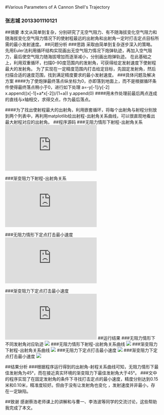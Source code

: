 #Various Parameters of A Cannon Shell's Trajectory
### 张志城 2013301110121
##摘要
本文从简单到复杂，分别研究了无空气阻力、有不随海拔变化空气阻力和随海拔变化空气阻力情况下的使射程最远的出射角和出射角一定时打击定点目标所需的最小发射速度。
##问题分析
###思路
采取由简单到复杂逐步深入的策略。
先用Euler法利用循环结构实现画出无空气阻力情况下炮弹轨迹，再加入空气阻力，最后使空气阻力随海拔增加而逐渐减小，分别画出炮弹轨迹。
在此基础之上，利用双重循环，扫描0-90度范围内的发射角，可获得给定发射速度下使射程最大的发射角。
为了实现在一定精度范围内打击给定目标，先固定发射角，然后扫描合适的速度范围，找到满足精度要求的最小发射速度。
###具体问题及解决方案
####为了使炮弹最终落点纵坐标为0，亦即落到地面上，而不是根据循环条件使得最终落点稍小于0，进行如下处理
a=-y[-1]/y[-2]
x.append((x[-1]+a*x[-2])/(1+a))
y.append(0)
####用未作处理前最后两点连成的直线与x轴相交，求得交点，作为最后落点。

####为了找出使射程最大的出射角，利用嵌套循环，将每个出射角与射程分别放到两个列表中，再利用matplotlib绘出射程-出射角关系曲线，可以很直观地看出最大射程对应的出射角。
##程序源码
###无阻力情形下射程-出射角关系
![代码链接](https://github.com/Zhicheng-Zhang/computationalphysics_N20133011101211/blob/master/chapter2/cannon-theta-F.py)

###渐变阻力下射程-出射角关系
![代码链接](https://github.com/Zhicheng-Zhang/computationalphysics_N20133011101211/blob/master/chapter2/cannon_theta_ARV.py)

###无阻力情形下定点打击最小速度
![代码链接](https://github.com/Zhicheng-Zhang/computationalphysics_N20133011101211/blob/master/chapter2/cannon_aiming_F.py)

###渐变阻力下定点打击最小速度
![代码链接](https://github.com/Zhicheng-Zhang/computationalphysics_N20133011101211/blob/master/chapter2/cannon_aimming_ARV.py)
##运行结果
###无阻力情形下不同发射角对应轨迹
![](https://github.com/Zhicheng-Zhang/computationalphysics_N20133011101211/blob/master/chapter2/cannon_theta_F_discrete.png)
###无阻力情形下射程-出射角关系曲线
![](https://github.com/Zhicheng-Zhang/computationalphysics_N20133011101211/blob/master/chapter2/cannon_theta_F.png)
###渐变阻力下射程-出射角关系曲线
![](https://github.com/Zhicheng-Zhang/computationalphysics_N20133011101211/blob/master/chapter2/figure_theta_ARV.png)
###无阻力下定点打击最小速度
![](https://github.com/Zhicheng-Zhang/computationalphysics_N20133011101211/blob/master/chapter2/cannon_aiming_F.png)
###渐变阻力下定点打击最小速度
![](https://github.com/Zhicheng-Zhang/computationalphysics_N20133011101211/blob/master/chapter2/cannon-aiming-ARV.png)

##结果分析
###根据程序运行得到的出射角-射程关系曲线可知，无阻力情形下最佳发射角为45°，而在接近真实环境的渐变阻力下最佳发射角大于45°。
###文中的程序实现了在固定发射角的条件下寻找打击定点的最小速度，精度分别达到0.15米和0.10米，精准度较好。但由于没有让发射角也变化
，发射速度并非最小，存在一定缺陷。

##致谢
感谢蔡浩老师课上的讲解和与曹一、李浩波等同学的交流讨论，这些帮助我完成了本文。

